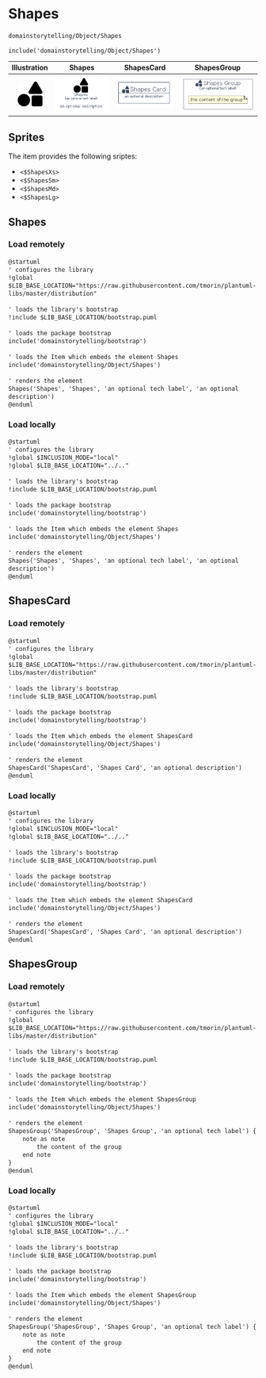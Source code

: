 # Shapes


```text
domainstorytelling/Object/Shapes
```

```text
include('domainstorytelling/Object/Shapes')
```



| Illustration | Shapes | ShapesCard | ShapesGroup |
| :---: | :---: | :---: | :---: |
| ![illustration for Illustration](../../domainstorytelling/Object/Shapes.png) | ![illustration for Shapes](../../domainstorytelling/Object/Shapes.Local.png) | ![illustration for ShapesCard](../../domainstorytelling/Object/ShapesCard.Local.png) | ![illustration for ShapesGroup](../../domainstorytelling/Object/ShapesGroup.Local.png) |



## Sprites
The item provides the following sriptes:

- `<$ShapesXs>`
- `<$ShapesSm>`
- `<$ShapesMd>`
- `<$ShapesLg>`





## Shapes

### Load remotely
```plantuml
@startuml
' configures the library
!global $LIB_BASE_LOCATION="https://raw.githubusercontent.com/tmorin/plantuml-libs/master/distribution"

' loads the library's bootstrap
!include $LIB_BASE_LOCATION/bootstrap.puml

' loads the package bootstrap
include('domainstorytelling/bootstrap')

' loads the Item which embeds the element Shapes
include('domainstorytelling/Object/Shapes')

' renders the element
Shapes('Shapes', 'Shapes', 'an optional tech label', 'an optional description')
@enduml
```

### Load locally
```plantuml
@startuml
' configures the library
!global $INCLUSION_MODE="local"
!global $LIB_BASE_LOCATION="../.."

' loads the library's bootstrap
!include $LIB_BASE_LOCATION/bootstrap.puml

' loads the package bootstrap
include('domainstorytelling/bootstrap')

' loads the Item which embeds the element Shapes
include('domainstorytelling/Object/Shapes')

' renders the element
Shapes('Shapes', 'Shapes', 'an optional tech label', 'an optional description')
@enduml
```

## ShapesCard

### Load remotely
```plantuml
@startuml
' configures the library
!global $LIB_BASE_LOCATION="https://raw.githubusercontent.com/tmorin/plantuml-libs/master/distribution"

' loads the library's bootstrap
!include $LIB_BASE_LOCATION/bootstrap.puml

' loads the package bootstrap
include('domainstorytelling/bootstrap')

' loads the Item which embeds the element ShapesCard
include('domainstorytelling/Object/Shapes')

' renders the element
ShapesCard('ShapesCard', 'Shapes Card', 'an optional description')
@enduml
```

### Load locally
```plantuml
@startuml
' configures the library
!global $INCLUSION_MODE="local"
!global $LIB_BASE_LOCATION="../.."

' loads the library's bootstrap
!include $LIB_BASE_LOCATION/bootstrap.puml

' loads the package bootstrap
include('domainstorytelling/bootstrap')

' loads the Item which embeds the element ShapesCard
include('domainstorytelling/Object/Shapes')

' renders the element
ShapesCard('ShapesCard', 'Shapes Card', 'an optional description')
@enduml
```

## ShapesGroup

### Load remotely
```plantuml
@startuml
' configures the library
!global $LIB_BASE_LOCATION="https://raw.githubusercontent.com/tmorin/plantuml-libs/master/distribution"

' loads the library's bootstrap
!include $LIB_BASE_LOCATION/bootstrap.puml

' loads the package bootstrap
include('domainstorytelling/bootstrap')

' loads the Item which embeds the element ShapesGroup
include('domainstorytelling/Object/Shapes')

' renders the element
ShapesGroup('ShapesGroup', 'Shapes Group', 'an optional tech label') {
    note as note
        the content of the group
    end note
}
@enduml
```

### Load locally
```plantuml
@startuml
' configures the library
!global $INCLUSION_MODE="local"
!global $LIB_BASE_LOCATION="../.."

' loads the library's bootstrap
!include $LIB_BASE_LOCATION/bootstrap.puml

' loads the package bootstrap
include('domainstorytelling/bootstrap')

' loads the Item which embeds the element ShapesGroup
include('domainstorytelling/Object/Shapes')

' renders the element
ShapesGroup('ShapesGroup', 'Shapes Group', 'an optional tech label') {
    note as note
        the content of the group
    end note
}
@enduml
```

